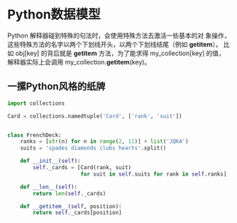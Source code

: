 # Python数据模型

Python 解释器碰到特殊的句法时，会使用特殊方法去激活一些基本的对 象操作，这些特殊方法的名字以两个下划线开头，以两个下划线结尾（例如 __getitem__）。 比如 obj[key] 的背后就是 __getitem__ 方法，为了能求得 my_collection[key] 的值，解释器实际上会调用 my_collection.__getitem__(key)。



## 一摞Python风格的纸牌

```python
import collections

Card = collections.namedtuple('Card', ['rank', 'suit'])


class FrenchDeck:
    ranks = [str(n) for n in range(2, 11)] + list('JQKA')
    suits = 'spades diamonds clubs hearts'.split()

    def __init__(self):
        self._cards = [Card(rank, suit)
                       for suit in self.suits for rank in self.ranks]

    def __len__(self):
        return len(self._cards)

    def __getitem__(self, position):
        return self._cards[position]
```


